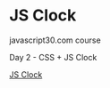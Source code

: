 # JS Clock

javascript30.com course 

Day 2 - CSS + JS Clock

[JS Clock](https://ivanz.xyz/js-clock/)